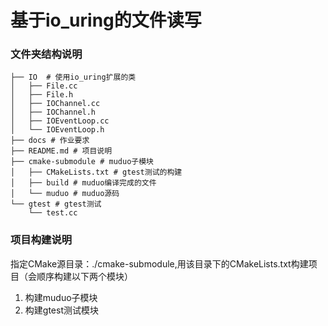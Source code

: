 # 基于io_uring的文件读写

### 文件夹结构说明
```
├── IO  # 使用io_uring扩展的类
│   ├── File.cc
│   ├── File.h
│   ├── IOChannel.cc
│   ├── IOChannel.h
│   ├── IOEventLoop.cc
│   └── IOEventLoop.h
├── docs # 作业要求
├── README.md # 项目说明
├── cmake-submodule # muduo子模块
│   ├── CMakeLists.txt # gtest测试的构建
│   ├── build # muduo编译完成的文件
│   └── muduo # muduo源码
└── gtest # gtest测试
    └── test.cc
``` 
### 项目构建说明
指定CMake源目录：./cmake-submodule,用该目录下的CMakeLists.txt构建项目（会顺序构建以下两个模块）
1. 构建muduo子模块
2. 构建gtest测试模块
